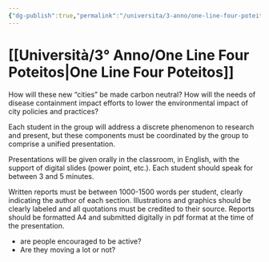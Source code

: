 ```yaml
---
{"dg-publish":true,"permalink":"/universita/3-anno/one-line-four-poteitos/","tags":["Progetto","UNI"]}
---
```


# [[Università/3° Anno/One Line Four Poteitos\|One Line Four Poteitos]]


How will these new “cities” be made carbon neutral? How will the needs
of disease containment impact efforts to lower the environmental impact of city
policies and practices?

Each student in the group will address a discrete phenomenon to research and
present, but these components must be coordinated by the group to comprise a
unified presentation.

Presentations will be given orally in the classroom, in English, with the support of
digital slides (power point, etc.). Each student should speak for between 3 and 5
minutes.

Written reports must be between 1000-1500 words per student, clearly indicating
the author of each section. Illustrations and graphics should be clearly labeled and
all quotations must be credited to their source. Reports should be formatted A4
and submitted digitally in pdf format at the time of the presentation.








- are people encouraged to be active?
- Are they moving a lot or not?
